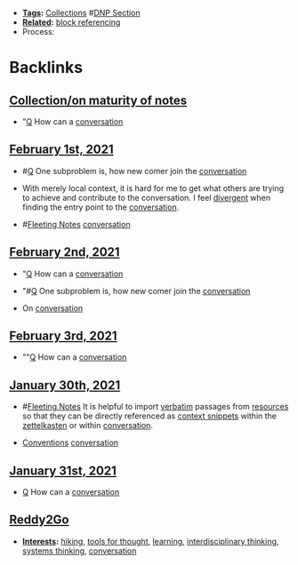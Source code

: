 - **[Tags](<Tags.md>):** [Collections](<Collections.md>) #[DNP Section](<DNP Section.md>)
- **[Related](<Related.md>):** [block referencing](<block referencing.md>)
- Process: 

# Backlinks
## [Collection/on maturity of notes](<Collection/on maturity of notes.md>)
- "[Q](<Q.md>) How can a [conversation](<conversation.md>)

## [February 1st, 2021](<February 1st, 2021.md>)
- #[Q](<Q.md>) One subproblem is, how new comer join the [conversation](<conversation.md>)

- With merely local context, it is hard for me to get what others are trying to achieve and contribute to the conversation. I feel [divergent](<divergent.md>) when finding the entry point to the [conversation](<conversation.md>).

- #[Fleeting Notes](<Fleeting Notes.md>) [conversation](<conversation.md>)

## [February 2nd, 2021](<February 2nd, 2021.md>)
- "[Q](<Q.md>) How can a [conversation](<conversation.md>)

- "#[Q](<Q.md>) One subproblem is, how new comer join the [conversation](<conversation.md>)

- On [conversation](<conversation.md>)

## [February 3rd, 2021](<February 3rd, 2021.md>)
- ""[Q](<Q.md>) How can a [conversation](<conversation.md>)

## [January 30th, 2021](<January 30th, 2021.md>)
- #[Fleeting Notes](<Fleeting Notes.md>) It is helpful to import [verbatim](<verbatim.md>) passages from [resources](<resources.md>) so that they can be directly referenced as [context snippets](<context snippets.md>) within the [zettelkasten](<zettelkasten.md>) or within [conversation](<conversation.md>).

- [Conventions](<Conventions.md>) [conversation](<conversation.md>)

## [January 31st, 2021](<January 31st, 2021.md>)
- [Q](<Q.md>) How can a [conversation](<conversation.md>)

## [Reddy2Go](<Reddy2Go.md>)
- **[Interests](<Interests.md>):** [hiking](<hiking.md>), [tools for thought](<tools for thought.md>), [learning](<learning.md>), [interdisciplinary thinking](<interdisciplinary thinking.md>), [systems thinking](<systems thinking.md>), [conversation](<conversation.md>)

